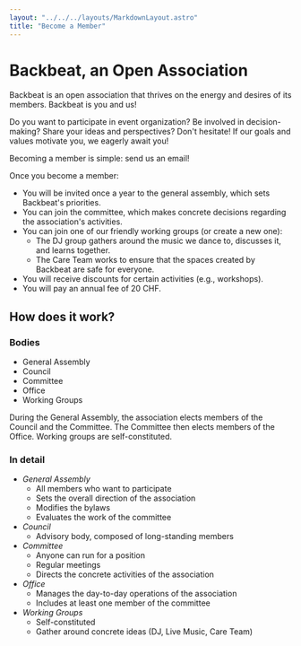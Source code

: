 ```yaml
---
layout: "../../../layouts/MarkdownLayout.astro"
title: "Become a Member"
---
```


# Backbeat, an Open Association

Backbeat is an open association that thrives on the energy and desires of its members. Backbeat is you and us!

Do you want to participate in event organization? Be involved in decision-making? Share your ideas and perspectives? Don't hesitate! If our goals and values motivate you, we eagerly await you!

Becoming a member is simple: send us an email!

Once you become a member:

- You will be invited once a year to the general assembly, which sets Backbeat's priorities.
- You can join the committee, which makes concrete decisions regarding the association's activities.
- You can join one of our friendly working groups (or create a new one):
  - The DJ group gathers around the music we dance to, discusses it, and learns together.
  - The Care Team works to ensure that the spaces created by Backbeat are safe for everyone.
- You will receive discounts for certain activities (e.g., workshops).
- You will pay an annual fee of 20 CHF.

## How does it work?

### Bodies

- General Assembly
- Council
- Committee
- Office
- Working Groups

During the General Assembly, the association elects members of the Council and the Committee. The Committee then elects members of the Office. Working groups are self-constituted.

### In detail

- _General Assembly_
  - All members who want to participate
  - Sets the overall direction of the association
  - Modifies the bylaws
  - Evaluates the work of the committee
- _Council_
  - Advisory body, composed of long-standing members
- _Committee_
  - Anyone can run for a position
  - Regular meetings
  - Directs the concrete activities of the association
- _Office_
  - Manages the day-to-day operations of the association
  - Includes at least one member of the committee
- _Working Groups_
  - Self-constituted
  - Gather around concrete ideas (DJ, Live Music, Care Team)
